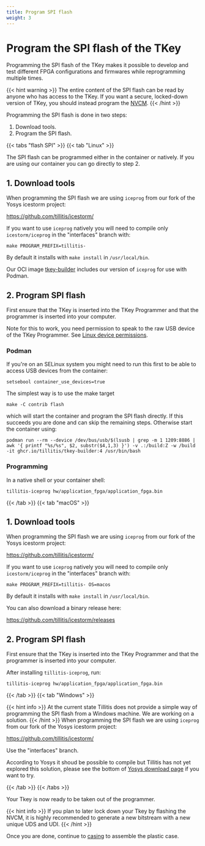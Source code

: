 ```yaml
---
title: Program SPI flash
weight: 3
---
```


# Program the SPI flash of the TKey

Programming the SPI flash of the TKey makes it possible to develop and
test different FPGA configurations and firmwares while
reprogramming multiple times.

{{< hint warning >}}
The entire content of the SPI flash can be read by anyone who has
access to the TKey. If you want a secure, locked-down version of TKey,
you should instead program the [NVCM](unlocked/nvcm).
{{< /hint >}}

Programming the SPI flash is done in two steps:
1. Download tools.
2. Program the SPI flash.

{{< tabs "flash SPI" >}}
{{< tab "Linux" >}}

The SPI flash can be programmed either in the container or natively.
If you are using our container you can go directly to step 2.

## 1. Download tools

When programming the SPI flash we are using `iceprog` from our fork of
the Yosys icestorm project:

https://github.com/tillitis/icestorm/

If you want to use `iceprog` natively you will need to compile only
`icestorm/iceprog` in the "interfaces" branch with:

```
make PROGRAM_PREFIX=tillitis-
```

By default it installs with `make install` in `/usr/local/bin`.

Our OCI image [tkey-builder](https://ghcr.io/tillitis/tkey-builder)
includes our version of `iceprog` for use with Podman.

## 2. Program SPI flash

First ensure that the TKey is inserted into the TKey Programmer and
that the programmer is inserted into your computer.

Note for this to work, you need permission to speak to the raw USB
device of the TKey Programmer. See [Linux device
permissions](tp1/#linux-permissions).

### Podman

If you're on an SELinux system you might need to run this first to be
able to access USB devices from the container:

```
setsebool container_use_devices=true
```

The simplest way is to use the make target

```
make -C contrib flash
```

which will start the container and program the SPI flash directly. If
this succeeds you are done and can skip the remaining steps.
Otherwise start the container using:

```
podman run --rm --device /dev/bus/usb/$(lsusb | grep -m 1 1209:8886 | awk '{ printf "%s/%s", $2, substr($4,1,3) }') -v .:/build:Z -w /build -it ghcr.io/tillitis/tkey-builder:4 /usr/bin/bash
```

### Programming

In a native shell or your container shell:

```
tillitis-iceprog hw/application_fpga/application_fpga.bin
```

{{< /tab >}}
{{< tab "macOS" >}}
## 1. Download tools

When programming the SPI flash we are using `iceprog` from our fork of
the Yosys icestorm project:

https://github.com/tillitis/icestorm/

If you want to use `iceprog` natively you will need to compile only
`icestorm/iceprog` in the "interfaces" branch with:

```
make PROGRAM_PREFIX=tillitis- OS=macos
```

By default it installs with `make install` in `/usr/local/bin`.

You can also download a binary release here:

https://github.com/tillitis/icestorm/releases

## 2. Program SPI flash

First ensure that the TKey is inserted into the TKey Programmer and
that the programmer is inserted into your computer.

After installing `tillitis-iceprog`, run:

```
tillitis-iceprog hw/application_fpga/application_fpga.bin
```

{{< /tab >}}
{{< tab "Windows" >}}

{{< hint info >}}
At the current state Tillitis does not provide a simple way of
programming the SPI flash from a Windows machine. We are working on a
solution.
{{< /hint >}}
When programming the SPI flash we are using `iceprog` from our fork of
the Yosys icestorm project:

https://github.com/tillitis/icestorm/

Use the "interfaces" branch.

According to Yosys it shoud be possible to compile but Tillitis has
not yet explored this solution, please see the bottom of [Yosys
download page](https://yosyshq.net/yosys/download.html) if you want to
try.

{{< /tab >}}
{{< /tabs >}}


Your Tkey is now ready to be taken out of the programmer.

{{< hint info >}}
If you plan to later lock down your Tkey by flashing the NVCM, it
is highly recommended to generate a new bitstream with a new unique
UDS and UDI.
{{< /hint >}}

Once you are done, continue to [casing](unlocked/casing) to assemble
the plastic case.
